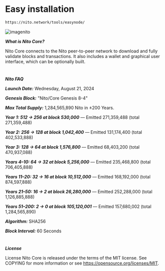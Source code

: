 # Easy installation

```bash
https://nito.network/tools/easynode/
```


![imagenito](https://github.com/user-attachments/assets/41389ade-1a8e-4b9b-9f3a-2572bd1aadbb)


***What is Nito Core?***

Nito Core connects to the Nito peer-to-peer network to download and fully validate blocks and transactions. It also includes a wallet and graphical user interface, which can be optionally built.


#
***Nito FAQ***

***Launch Date:*** Wednesday, August 21, 2024

***Genesis Block:*** "Nito/Core Genesis 8-4"

***Max Total Supply:***  1,284,565,890 Nito in ±200 Years.

***Year 1: 512 → 256 at block 530,000*** — Emitted 271,359,488 (total 271,359,488)

***Year 2: 256 → 128 at block 1,042,400*** — Emitted 131,174,400 (total 402,533,888)

***Year 3: 128 → 64 at block 1,576,800*** — Emitted 68,403,200 (total 470,937,088)

***Years 4–10: 64 → 32 at block 5,256,000*** — Emitted 235,468,800 (total 706,405,888)

***Years 11–20: 32 → 16 at block 10,512,000*** — Emitted 168,192,000 (total 874,597,888)

***Years 21–50: 16 → 2 at block 26,280,000*** — Emitted 252,288,000 (total 1,126,885,888)

***Years 51–200: 2 → 0 at block 105,120,001*** — Emitted 157,680,002 (total 1,284,565,890)


***Algorithm:*** SHA256

***Block Interval:*** 60 Seconds


#
***License***

License Nito Core is released under the terms of the MIT license. See COPYING for more information or see https://opensource.org/licenses/MIT.

